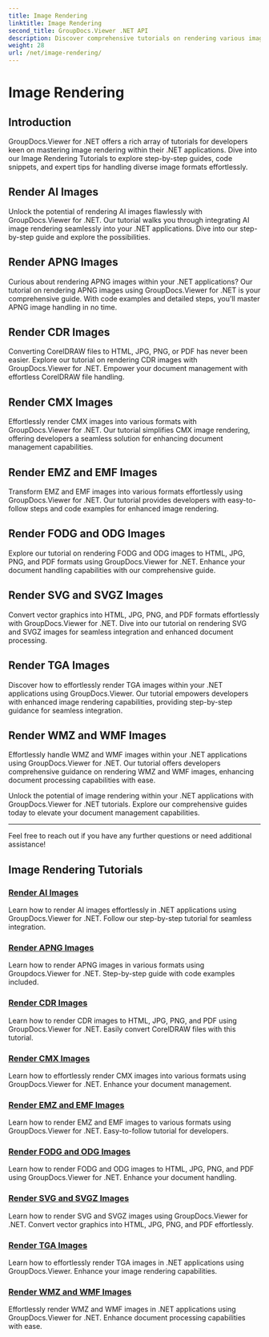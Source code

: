```yaml
---
title: Image Rendering
linktitle: Image Rendering
second_title: GroupDocs.Viewer .NET API
description: Discover comprehensive tutorials on rendering various image formats using GroupDocs.Viewer for .NET. From AI to WMF, learn seamless integration and coding examples.
weight: 28
url: /net/image-rendering/
---
```


# Image Rendering


## Introduction

GroupDocs.Viewer for .NET offers a rich array of tutorials for developers keen on mastering image rendering within their .NET applications. Dive into our Image Rendering Tutorials to explore step-by-step guides, code snippets, and expert tips for handling diverse image formats effortlessly.

## Render AI Images
Unlock the potential of rendering AI images flawlessly with GroupDocs.Viewer for .NET. Our tutorial walks you through integrating AI image rendering seamlessly into your .NET applications. Dive into our step-by-step guide and explore the possibilities.

## Render APNG Images
Curious about rendering APNG images within your .NET applications? Our tutorial on rendering APNG images using GroupDocs.Viewer for .NET is your comprehensive guide. With code examples and detailed steps, you'll master APNG image handling in no time.

## Render CDR Images
Converting CorelDRAW files to HTML, JPG, PNG, or PDF has never been easier. Explore our tutorial on rendering CDR images with GroupDocs.Viewer for .NET. Empower your document management with effortless CorelDRAW file handling.

## Render CMX Images
Effortlessly render CMX images into various formats with GroupDocs.Viewer for .NET. Our tutorial simplifies CMX image rendering, offering developers a seamless solution for enhancing document management capabilities.

## Render EMZ and EMF Images
Transform EMZ and EMF images into various formats effortlessly using GroupDocs.Viewer for .NET. Our tutorial provides developers with easy-to-follow steps and code examples for enhanced image rendering.

## Render FODG and ODG Images
Explore our tutorial on rendering FODG and ODG images to HTML, JPG, PNG, and PDF formats using GroupDocs.Viewer for .NET. Enhance your document handling capabilities with our comprehensive guide.

## Render SVG and SVGZ Images
Convert vector graphics into HTML, JPG, PNG, and PDF formats effortlessly with GroupDocs.Viewer for .NET. Dive into our tutorial on rendering SVG and SVGZ images for seamless integration and enhanced document processing.

## Render TGA Images
Discover how to effortlessly render TGA images within your .NET applications using GroupDocs.Viewer. Our tutorial empowers developers with enhanced image rendering capabilities, providing step-by-step guidance for seamless integration.

## Render WMZ and WMF Images
Effortlessly handle WMZ and WMF images within your .NET applications using GroupDocs.Viewer for .NET. Our tutorial offers developers comprehensive guidance on rendering WMZ and WMF images, enhancing document processing capabilities with ease.

Unlock the potential of image rendering within your .NET applications with GroupDocs.Viewer for .NET tutorials. Explore our comprehensive guides today to elevate your document management capabilities.

---

Feel free to reach out if you have any further questions or need additional assistance!
## Image Rendering Tutorials
### [Render AI Images](./render-ai-images/)
Learn how to render AI images effortlessly in .NET applications using GroupDocs.Viewer for .NET. Follow our step-by-step tutorial for seamless integration.
### [Render APNG Images](./render-apng-images/)
Learn how to render APNG images in various formats using Groupdocs.Viewer for .NET. Step-by-step guide with code examples included.
### [Render CDR Images](./render-cdr-images/)
Learn how to render CDR images to HTML, JPG, PNG, and PDF using GroupDocs.Viewer for .NET. Easily convert CorelDRAW files with this tutorial.
### [Render CMX Images](./render-cmx-images/)
Learn how to effortlessly render CMX images into various formats using GroupDocs.Viewer for .NET. Enhance your document management.
### [Render EMZ and EMF Images](./render-emz-emf-images/)
Learn how to render EMZ and EMF images to various formats using GroupDocs.Viewer for .NET. Easy-to-follow tutorial for developers.
### [Render FODG and ODG Images](./render-fodg-odg-images/)
Learn how to render FODG and ODG images to HTML, JPG, PNG, and PDF using GroupDocs.Viewer for .NET. Enhance your document handling.
### [Render SVG and SVGZ Images](./render-svg-svgz-images/)
Learn how to render SVG and SVGZ images using GroupDocs.Viewer for .NET. Convert vector graphics into HTML, JPG, PNG, and PDF effortlessly.
### [Render TGA Images](./render-tga-images/)
Learn how to effortlessly render TGA images in .NET applications using GroupDocs.Viewer. Enhance your image rendering capabilities.
### [Render WMZ and WMF Images](./render-wmz-wmf-images/)
Effortlessly render WMZ and WMF images in .NET applications using GroupDocs.Viewer for .NET. Enhance document processing capabilities with ease.